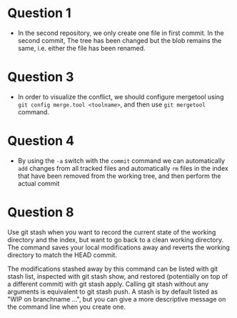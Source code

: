 # Question 1

- In the second repository, we only create one file in first commit. In the second commit, The tree has been changed but the blob remains the same, i.e. either the file has been renamed.

# Question 3

- In order to visualize the conflict, we should configure mergetool using `git config merge.tool <toolname>`, and then use `git mergetool` command. 

# Question 4

- By using the `-a` switch with the `commit` command we can automatically `add` changes from all tracked files and automatically `rm` files in the index that have been removed from the working tree, and then perform the actual commit

# Question 8

Use git stash when you want to record the current state of the working
directory and the index, but want to go back to a clean working
directory. The command saves your local modifications away and reverts
the working directory to match the HEAD commit.

The modifications stashed away by this command can be listed with git
stash list, inspected with git stash show, and restored (potentially on
top of a different commit) with git stash apply. Calling git stash
without any arguments is equivalent to git stash push. A stash is by
default listed as "WIP on branchname ...", but you can give a more
descriptive message on the command line when you create one.
